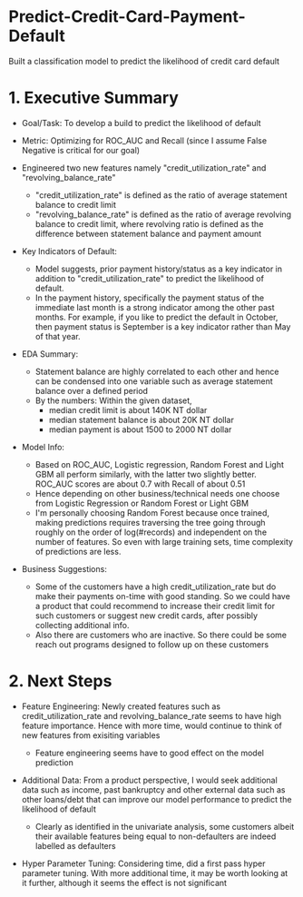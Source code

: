 # Predict-Credit-Card-Payment-Default
Built a classification model to predict the likelihood of credit card default 
# 1. Executive Summary

- Goal/Task: To develop a build to predict the likelihood of default
- Metric: Optimizing for ROC_AUC and Recall (since I assume False Negative is critical for our goal)
- Engineered two new features namely "credit_utilization_rate" and "revolving_balance_rate"
    - "credit_utilization_rate" is defined as the ratio of average statement balance to credit limit
    - "revolving_balance_rate" is defined as the ratio of average revolving balance to credit limit, where revolving ratio is defined as the difference between statement balance and payment amount
- Key Indicators of Default:
    - Model suggests, prior payment history/status as a key indicator in addition to "credit_utilization_rate" to predict the likelihood of default. 
    - In the payment history, specifically the payment status of the immediate last month is a strong indicator among the other past months. For example, if you like to predict the default in October, then payment status is September is a key indicator rather than May of that year.

- EDA Summary:
    - Statement balance are highly correlated to each other and hence can be condensed into one variable such as average statement balance over a defined period
    - By the numbers: Within the given dataset,
        - median credit limit is about 140K NT dollar
        - median statement balance is about 20K NT dollar
        - median payment is about 1500 to 2000 NT dollar
- Model Info: 
    - Based on ROC_AUC, Logistic regression, Random Forest and Light GBM all perform similarly, with the latter two slightly better. ROC_AUC scores are about 0.7 with Recall of about 0.51
    - Hence depending on other business/technical needs one choose from Logistic Regression or Random Forest or Light GBM
    - I'm personally choosing Random Forest because once trained, making predictions requires traversing the tree going through roughly on the order of log(#records) and independent on the number of features. So even with large training sets, time complexity of predictions are less.
- Business Suggestions:
    - Some of the customers have a high credit_utilization_rate but do make their payments on-time with good standing. So we could have a product that could recommend to increase their credit limit for such customers or suggest new credit cards, after possibly collecting additional info.
    - Also there are customers who are inactive. So there could be some reach out programs designed to follow up on these customers

# 2. Next Steps
- Feature Engineering: Newly created features such as credit_utilization_rate and revolving_balance_rate seems to have high feature importance. Hence with more time, would continue to think of new features from exisiting variables
    - Feature engineering seems have to good effect on the model prediction

- Additional Data: From a product perspective, I would seek additional data such as income, past bankruptcy and other external data such as other loans/debt that can improve our model performance to predict the likelihood of default
    - Clearly as identified in the univariate analysis, some customers albeit their available features being equal to non-defaulters are indeed labelled as defaulters

- Hyper Parameter Tuning: Considering time, did a first pass hyper parameter tuning. With more additional time, it may be worth looking at it further, although it seems the effect is not significant
